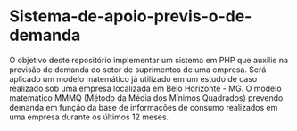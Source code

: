 # Sistema-de-apoio-previs-o-de-demanda
O objetivo deste repositório implementar um sistema em PHP que auxilie na previsão de demanda do setor de suprimentos de uma empresa. Será aplicado um modelo matemático já utilizado em um estudo de caso realizado sob uma empresa localizada em Belo Horizonte - MG. O modelo matemático MMMQ (Método da Média dos Mínimos Quadrados) prevendo demanda em função da base de informações de consumo realizados em uma empresa durante os últimos 12 meses.
